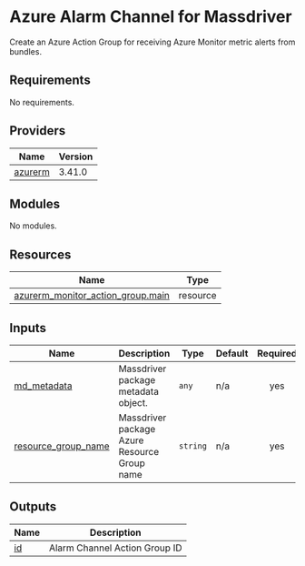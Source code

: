 # Azure Alarm Channel for Massdriver

Create an Azure Action Group for receiving Azure Monitor metric alerts from bundles.

<!-- BEGINNING OF PRE-COMMIT-TERRAFORM DOCS HOOK -->
## Requirements

No requirements.

## Providers

| Name | Version |
|------|---------|
| <a name="provider_azurerm"></a> [azurerm](#provider\_azurerm) | 3.41.0 |

## Modules

No modules.

## Resources

| Name | Type |
|------|------|
| [azurerm_monitor_action_group.main](https://registry.terraform.io/providers/hashicorp/azurerm/latest/docs/resources/monitor_action_group) | resource |

## Inputs

| Name | Description | Type | Default | Required |
|------|-------------|------|---------|:--------:|
| <a name="input_md_metadata"></a> [md\_metadata](#input\_md\_metadata) | Massdriver package metadata object. | `any` | n/a | yes |
| <a name="input_resource_group_name"></a> [resource\_group\_name](#input\_resource\_group\_name) | Massdriver package Azure Resource Group name | `string` | n/a | yes |

## Outputs

| Name | Description |
|------|-------------|
| <a name="output_id"></a> [id](#output\_id) | Alarm Channel Action Group ID |
<!-- END OF PRE-COMMIT-TERRAFORM DOCS HOOK -->
